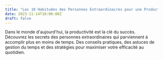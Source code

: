 ```yaml
---
title: "Les 10 Habitudes des Personnes Extraordinaires pour une Productivité Maximale"
date: 2023-11-14T10:00:00Z
draft: false
---
```


Dans le monde d'aujourd'hui, la productivité est la clé du succès. Découvrez les secrets des personnes extraordinaires qui parviennent à accomplir plus en moins de temps. Des conseils pratiques, des astuces de gestion du temps et des stratégies pour maximiser votre efficacité au quotidien.
